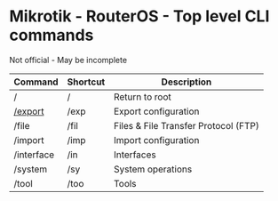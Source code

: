 # Mikrotik - RouterOS - Top level CLI commands
Not official - May be incomplete


| **Command** | **Shortcut** | **Description** |
|---|---|---|
| /  | / | Return to root |
| [/export](commands/export.md) | /exp | Export configuration |
| /file | /fil | Files & File Transfer Protocol (FTP) |
| /import | /imp | Import configuration |
| /interface | /in | Interfaces |
| /system | /sy | System operations |
| /tool | /too | Tools |
